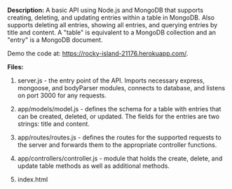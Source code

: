 <b>Description:</b>
A basic API using Node.js and MongoDB that supports creating, deleting, and updating entries within a table in MongoDB. Also supports deleting all entries, showing all entries, and querying entries by title and content. A "table" is equivalent to a MongoDB collection and an "entry" is a MongoDB document.

Demo the code at: https://rocky-island-21176.herokuapp.com/.

<b>Files:</b>

1. server.js - the entry point of the API. Imports necessary express, mongoose, and bodyParser modules, connects to database, and listens on port 3000 for any requests.  

2. app/models/model.js - defines the schema for a table with entries that can be created, deleted, or updated. The fields for the entries are two strings: title and content.

3. app/routes/routes.js - defines the routes for the supported requests to the server and forwards them to the appropriate controller functions.

4. app/controllers/controller.js - module that holds the create, delete, and update table methods as well as additional methods.

5. index.html 
